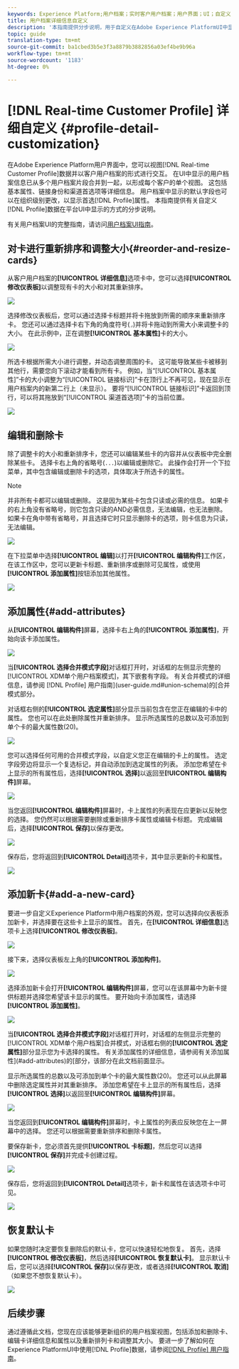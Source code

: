 ```yaml
---
keywords: Experience Platform;用户档案；实时客户用户档案；用户界面；UI；自定义；用户档案详细信息；详细信息
title: 用户档案详细信息自定义
description: '本指南提供分步说明，用于自定义在Adobe Experience PlatformUI中显示实时客户用户档案数据的方式。 '
topic: guide
translation-type: tm+mt
source-git-commit: ba1cbed3b5e3f3a8879b3882856a03ef4be9b96a
workflow-type: tm+mt
source-wordcount: '1183'
ht-degree: 0%

---
```



# [!DNL Real-time Customer Profile] 详细自定义  {#profile-detail-customization}

在Adobe Experience Platform用户界面中，您可以视图[!DNL Real-time Customer Profile]数据并以客户用户档案的形式进行交互。 在UI中显示的用户档案信息已从多个用户档案片段合并到一起，以形成每个客户的单个视图。 这包括基本属性、链接身份和渠道首选项等详细信息。 用户档案中显示的默认字段也可以在组织级别更改，以显示首选[!DNL Profile]属性。 本指南提供有关自定义[!DNL Profile]数据在平台UI中显示的方式的分步说明。

有关用户档案UI的完整指南，请访问[用户档案UI指南](user-guide.md)。

## 对卡进行重新排序和调整大小{#reorder-and-resize-cards}

从客户用户档案的&#x200B;**[!UICONTROL 详细信息]**&#x200B;选项卡中，您可以选择&#x200B;**[!UICONTROL 修改仪表板]**&#x200B;以调整现有卡的大小和对其重新排序。

![](../images/profile-customization/profiles-modify-dashboard.png)

选择修改仪表板后，您可以通过选择卡标题并将卡拖放到所需的顺序来重新排序卡。 您还可以通过选择卡右下角的角度符号(`⌟`)并将卡拖动到所需大小来调整卡的大小。 在此示例中，正在调整&#x200B;**[!UICONTROL 基本属性]**&#x200B;卡的大小。

![](../images/profile-customization/profiles-resize-cards.png)

所选卡根据所需大小进行调整，并动态调整周围的卡。 这可能导致某些卡被移到其他行，需要您向下滚动才能看到所有卡。 例如，当“[!UICONTROL 基本属性]”卡的大小调整为“[!UICONTROL 链接标识]”卡在顶行上不再可见，现在显示在用户档案内的新第二行上（未显示）。 要将“[!UICONTROL 链接标识]”卡返回到顶行，可以将其拖放到“[!UICONTROL 渠道首选项]”卡的当前位置。

![](../images/profile-customization/profiles-card-resized.png)

## 编辑和删除卡

除了调整卡的大小和重新排序卡，您还可以编辑某些卡的内容并从仪表板中完全删除某些卡。 选择卡右上角的省略号(`...`)以编辑或删除它。 此操作会打开一个下拉菜单，其中包含编辑或删除卡的选项，具体取决于所选卡的属性。

>[!NOTE]
>
>并非所有卡都可以编辑或删除。 这是因为某些卡包含只读或必需的信息。 如果卡的右上角没有省略号，则它包含只读的AND必需信息，无法编辑，也无法删除。 如果卡在角中带有省略号，并且选择它时只显示删除卡的选项，则卡信息为只读，无法编辑。

![](../images/profile-customization/profiles-edit-remove-resized.png)

在下拉菜单中选择&#x200B;**[!UICONTROL 编辑]**&#x200B;以打开&#x200B;**[!UICONTROL 编辑构件]**&#x200B;工作区，在该工作区中，您可以更新卡标题、重新排序或删除可见属性，或使用&#x200B;**[!UICONTROL 添加属性]**&#x200B;按钮添加其他属性。

![](../images/profile-customization/profiles-edit-widget-basic-attributes.png)

## 添加属性{#add-attributes}

从&#x200B;**[!UICONTROL 编辑构件]**&#x200B;屏幕，选择卡右上角的&#x200B;**[!UICONTROL 添加属性]**，开始向该卡添加属性。

![](../images/profile-customization/profiles-edit-widget-basic-add-attributes.png)

当&#x200B;**[!UICONTROL 选择合并模式字段]**&#x200B;对话框打开时，对话框的左侧显示完整的[!UICONTROL  XDM单个用户档案模式]，其下嵌套有字段。 有关合并模式的详细信息，请参阅 [!DNL Profile] 用户指南](user-guide.md#union-schema)的[合并模式部分。

对话框右侧的&#x200B;**[!UICONTROL 选定属性]**&#x200B;部分显示当前包含在您正在编辑的卡中的属性。 您也可以在此处删除属性并重新排序。 显示所选属性的总数以及可添加到单个卡的最大属性数(20)。

![](../images/profile-customization/profiles-select-field-before.png)

您可以选择任何可用的合并模式字段，以自定义您正在编辑的卡上的属性。 选定字段旁边将显示一个复选标记，并自动添加到选定属性的列表。 添加您希望在卡上显示的所有属性后，选择&#x200B;**[!UICONTROL 选择]**&#x200B;以返回至&#x200B;**[!UICONTROL 编辑构件]**&#x200B;屏幕。

![](../images/profile-customization/profiles-select-field-after.png)

当您返回&#x200B;**[!UICONTROL 编辑构件]**&#x200B;屏幕时，卡上属性的列表现在应更新以反映您的选择。 您仍然可以根据需要删除或重新排序卡属性或编辑卡标题。 完成编辑后，选择&#x200B;**[!UICONTROL 保存]**&#x200B;以保存更改。

![](../images/profile-customization/profiles-edit-widget-new-attributes.png)

保存后，您将返回到&#x200B;**[!UICONTROL Detail]**&#x200B;选项卡，其中显示更新的卡和属性。

![](../images/profile-customization/profiles-resized-card-new-attributes.png)

## 添加新卡{#add-a-new-card}

要进一步自定义Experience Platform中用户档案的外观，您可以选择向仪表板添加新卡，并选择要在这些卡上显示的属性。 首先，在&#x200B;**[!UICONTROL 详细信息]**&#x200B;选项卡上选择&#x200B;**[!UICONTROL 修改仪表板]**。

![](../images/profile-customization/profiles-modify-dashboard.png)

接下来，选择仪表板左上角的&#x200B;**[!UICONTROL 添加构件]**。

![](../images/profile-customization/profiles-add-widget.png)

选择添加新卡会打开&#x200B;**[!UICONTROL 编辑构件]**&#x200B;屏幕，您可以在该屏幕中为新卡提供标题并选择您希望该卡显示的属性。 要开始向卡添加属性，请选择&#x200B;**[!UICONTROL 添加属性]**。

![](../images/profile-customization/profiles-edit-new-widget.png)

当&#x200B;**[!UICONTROL 选择合并模式字段]**&#x200B;对话框打开时，对话框的左侧显示完整的[!UICONTROL  XDM单个用户档案]合并模式，对话框右侧的&#x200B;**[!UICONTROL 选定属性]**&#x200B;部分显示您为卡选择的属性。 有关添加属性的详细信息，请参阅有关添加属性](#add-attributes)的[部分，该部分在此文档前面显示。

显示所选属性的总数以及可添加到单个卡的最大属性数(20)。 您还可以从此屏幕中删除选定属性并对其重新排序。 添加您希望在卡上显示的所有属性后，选择&#x200B;**[!UICONTROL 选择]**&#x200B;以返回至&#x200B;**[!UICONTROL 编辑构件]**&#x200B;屏幕。

![](../images/profile-customization/profiles-add-fields-new-widget.png)

当您返回到&#x200B;**[!UICONTROL 编辑构件]**&#x200B;屏幕时，卡上属性的列表应反映您在上一屏幕中的选择。 您还可以根据需要重新排序和删除卡属性。

要保存新卡，您必须首先提供&#x200B;**[!UICONTROL 卡标题]**，然后您可以选择&#x200B;**[!UICONTROL 保存]**&#x200B;并完成卡创建过程。

![](../images/profile-customization/profiles-edit-new-widget-with-fields.png)

保存后，您将返回到&#x200B;**[!UICONTROL Detail]**&#x200B;选项卡，新卡和属性在该选项卡中可见。

![](../images/profile-customization/profiles-detail-new-widget.png)

## 恢复默认卡

如果您随时决定要恢复删除后的默认卡，您可以快速轻松地恢复。 首先，选择&#x200B;**[!UICONTROL 修改仪表板]**，然后选择&#x200B;**[!UICONTROL 恢复默认卡]**。 显示默认卡后，您可以选择&#x200B;**[!UICONTROL 保存]**&#x200B;以保存更改，或者选择&#x200B;**[!UICONTROL 取消]**（如果您不想恢复默认卡）。

![](../images/profile-customization/profiles-restore-default.png)

## 后续步骤

通过遵循此文档，您现在应该能够更新组织的用户档案视图，包括添加和删除卡、编辑卡详细信息和属性以及重新排列卡和调整其大小。 要进一步了解如何在Experience PlatformUI中使用[!DNL Profile]数据，请参阅[[!DNL Profile] 用户指南](user-guide.md)。